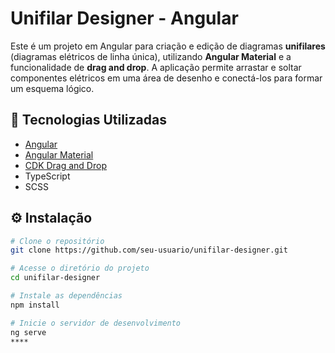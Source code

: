 # Unifilar Designer - Angular

Este é um projeto em Angular para criação e edição de diagramas **unifilares** (diagramas elétricos de linha única), utilizando **Angular Material** e a funcionalidade de **drag and drop**. A aplicação permite arrastar e soltar componentes elétricos em uma área de desenho e conectá-los para formar um esquema lógico.

## 🔧 Tecnologias Utilizadas

- [Angular](https://angular.io/)
- [Angular Material](https://material.angular.io/)
- [CDK Drag and Drop](https://material.angular.io/cdk/drag-drop/overview)
- TypeScript
- SCSS

## ⚙️ Instalação

```bash
# Clone o repositório
git clone https://github.com/seu-usuario/unifilar-designer.git

# Acesse o diretório do projeto
cd unifilar-designer

# Instale as dependências
npm install

# Inicie o servidor de desenvolvimento
ng serve
****
